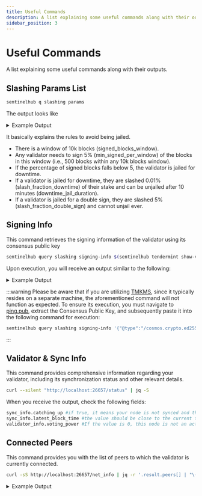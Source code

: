```yaml
---
title: Useful Commands
description: A list explaining some useful commands along with their outputs.
sidebar_position: 3
---
```


# Useful Commands

A list explaining some useful commands along with their outputs.

## Slashing Params List

```bash
sentinelhub q slashing params
```

The output looks like

<details>
<summary>Example Output</summary>
<p>

```bash title="Slashing Params"
downtime_jail_duration: 600s
min_signed_per_window: "0.050000000000000000"
signed_blocks_window: "10000"
slash_fraction_double_sign: "0.050000000000000000"
slash_fraction_downtime: "0.000100000000000000"
```

</p>
</details>

It basically explains the rules to avoid being jailed.
- There is a window of 10k blocks (signed_blocks_window).
- Any validator needs to sign 5% (min_signed_per_window) of the blocks in this window (i.e., 500 blocks within any 10k blocks window).
- If the percentage of signed blocks falls below 5, the validator is jailed for downtime.
- If a validator is jailed for downtime, they are slashed 0.01% (slash_fraction_downtime) of their stake and can be unjailed after 10 minutes (downtime_jail_duration).
- If a validator is jailed for a double sign, they are slashed 5% (slash_fraction_double_sign) and cannot unjail ever.

## Signing Info

This command retrieves the signing information of the validator using its consensus public key

```bash
sentinelhub query slashing signing-info $(sentinelhub tendermint show-validator)
```

Upon execution, you will receive an output similar to the following:

<details>
<summary>Example Output</summary>
<p>

```bash title="Signing Info"
address: sentvalcons1xxxxxxxxxxxxxxxxxxxxxxxxxxxxxxxxxxxxx
index_offset: "11513"
jailed_until: "1970-01-01T00:00:00Z" #(if different from this, means you are jailed)
missed_blocks_counter: "5" #how many blocks you skipped within the 10k blocks window
start_height: "9982764"
tombstoned: false #if true, means you double signed
```

</p>
</details>

:::warning
Please be aware that if you are utilizing [TMKMS](/validator-setup/category/tmkms), since it typically resides on a separate machine, the aforementioned command will not function as expected. To ensure its execution, you must navigate to [ping.pub](https://ping.pub/sentinel/staking/sentvaloper1nygcr5p33plzq4akfxnl3nr7nf59gnshnwf0ln), extract the Consensus Public Key, and subsequently paste it into the following command for execution:

```bash
sentinelhub query slashing signing-info '{"@type":"/cosmos.crypto.ed25519.PubKey","key":"M2sRH0zuP/2wqnDR7lkK/Qbb+CZdWHYYRjhyM9yX0IY="}'
```
:::

## Validator & Sync Info

This command provides comprehensive information regarding your validator, including its synchronization status and other relevant details.

```bash
curl --silent "http://localhost:26657/status" | jq -S
```

When you receive the output, check the following fields:

```bash
sync_info.catching_up #if true, it means your node is not synced and therefore it will not sign blocks until it catches up with the rest of the chain
sync_info.latest_block_time #the value should be close to the current time. If it's not, that means your node is also out of sync and won't be able to sign blocks (or the chain has halted).
validator_info.voting_power #If the value is 0, this node is not an active validator, either because you are not in the active set, or because you are jailed, or because the priv_validator_key does not match the validator key
```

## Connected Peers

This command provides you with the list of peers to which the validator is currently connected.

```bash
curl -sS http://localhost:26657/net_info | jq -r '.result.peers[] | "\(.node_info.id)@\(.remote_ip):\(.node_info.listen_addr)"' | awk -F ':' '{print $1":"$(NF)}'
```

<details>
<summary>Example Output</summary>
<p>

```bash title="Connected Peers"
464d1b0650ee82c975e1e7f40ae737f4f688ae32@178.154.212.189:26656
356e02cf1bb1df0e34e5c9f0470c0ad677bee6d6@185.150.26.184:26656
18248ce04952a7e8fab4092eeabff97f6faaeca5@172.105.118.223:26656
182c428b5ff02dc44bdc20a782b28f0cea204bd4@170.39.193.124:26656
1154ef380c350885aef8a2fae6dc308f6844594a@65.108.6.54:50656
89757803f40da51678451735445ad40d5b15e059@169.155.169.176:26656
dd51ff321f29b59b51eedb8682acb3a9f07d44a6@138.201.131.133:26656
442e7d3d100a91ed2d16c15879b36a8beef7faca@89.58.26.9:26656
d1f02ec2c3447e7a218ece5a2aab8f114dece309@167.114.118.234:26796
6b9054afcd76719a4262694478ede8233e6bd7fb@168.119.64.123:26656
9045af707b492d02d05a7865a126d80d15627d91@65.109.97.51:26656
4398bd773ac885b7365de3604eb487be10c54563@95.214.55.227:26706
11dd817e50479f928a52cf16e07dfb0e207a4772@45.77.62.130:26656
ca2c8aa924b7b74e86eac5fe06c61d9cceb55cb1@65.21.106.116:26656
f6f60444040f9f2067519d3f1a1e6c8094cf5664@49.12.154.6:26656
aac50c78fcafc5d87c8cfb8fe25d476b3db6182e@66.172.36.134:26656
493c4bee520125dea7b93bbe054b0e3918130f3f@46.38.251.243:26656
e1be5e84e6f76bdc4d24d2f39830b6f50857e684@78.107.253.133:33656
f6e4a9bd29b8629dc93b813ec784114ca604dff8@65.108.238.219:23956
6198aba1915d01d0e2306bb9b0c502e4d0f788c2@65.109.106.169:26656
5ace0e57784e34930360bf6cc00dd5265278f708@65.108.238.166:23956
45ed1c0498e1ba7894e1362d533583b8c0fa1ae7@136.243.67.189:23956
34d05f43ce549e411a92caf46385d03746f4e1fe@167.86.71.15:26656
f0e52da07b2de80d751108ae63c6b2f25b4685a7@23.88.77.182:23956
1f95bc704608d6f3d42bfce58e0fefbaef818891@89.149.218.78:26656
adad660c3110c10ca0e2f5e434c2f54b9dcb4e60@212.95.53.148:26656
6a535c17deedfa178c8bb9c863b0f646e42f978e@163.172.74.144:26656
9c42bcb0d931b6387b4f808f540139bcd5bda968@131.153.174.14:53656
871fe7eace6b94e1908faa33ff09eeb7146ae0a4@158.247.240.241:15100
ebc272824924ea1a27ea3183dd0b9ba713494f83@195.3.223.168:26706
b60ca3f9ec0d72773ed3ea10bdc7acb90e05dea2@51.161.87.126:26656
79d1dd52fd031dfe4bcb849a39c02b145f12bd8f@38.46.221.75:26656
ac092664a2d27df24393884bce160993bd252145@95.214.52.201:36656
6de4634676e4940ed31bd3e4fde4476e153e466e@95.216.102.124:26656
578993078e27b2b5f0c205becd3ad263fb9c366b@192.99.4.66:26796
ac1decda72d73a418330fe31a3d6ba012ca528ab@89.163.152.142:16646
471518432477e31ea348af246c0b54095d41352c@169.155.47.161:26656
3bbf71ce33504686947d0138405c673a25555738@188.34.151.176:26656
ef48f35580cf0034e12ca05eafd202a0cc0b577b@75.119.148.134:26656
7a665a9130537c8ad1b01924b776210b1d39313c@213.227.164.85:26656
4e1c2471efb89239fb04a4b75f9f87177fd91d00@169.155.171.37:26656
66d0d22dc5e1e542c200da1fc097dae5ea1f3b4e@195.201.175.156:17256
79fe75a45a0e917bb81735fa76d59386c8d4934c@159.89.12.179:26656
```

</p>
</details>